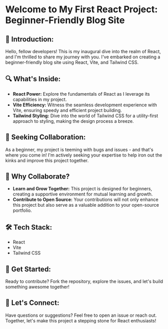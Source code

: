 # Welcome to My First React Project: Beginner-Friendly Blog Site

## 🚀 Introduction:
Hello, fellow developers! This is my inaugural dive into the realm of React, and I'm thrilled to share my journey with you. I've embarked on creating a beginner-friendly blog site using React, Vite, and Tailwind CSS.

## 🔍 What's Inside:

- **React Power:** Explore the fundamentals of React as I leverage its capabilities in my project.
- **Vite Efficiency:** Witness the seamless development experience with Vite, ensuring speedy and efficient project building.
- **Tailwind Styling:** Dive into the world of Tailwind CSS for a utility-first approach to styling, making the design process a breeze.

## 🐞 Seeking Collaboration:
As a beginner, my project is teeming with bugs and issues - and that's where you come in! I'm actively seeking your expertise to help iron out the kinks and improve this project together.

## 🌱 Why Collaborate?

- **Learn and Grow Together:** This project is designed for beginners, creating a supportive environment for mutual learning and growth.
- **Contribute to Open Source:** Your contributions will not only enhance this project but also serve as a valuable addition to your open-source portfolio.

## 🛠 Tech Stack:

- React
- Vite
- Tailwind CSS

## 🚦 Get Started:
Ready to contribute? Fork the repository, explore the issues, and let's build something awesome together!

## 🤝 Let's Connect:
Have questions or suggestions? Feel free to open an issue or reach out. Together, let's make this project a stepping stone for React enthusiasts!
